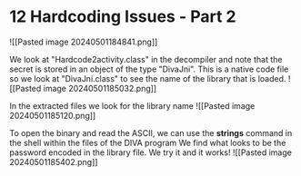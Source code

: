 # 12 Hardcoding Issues - Part 2
![[Pasted image 20240501184841.png]]

We look at "Hardcode2activity.class" in the decompiler and note that the secret is stored in an object of the type "DivaJni". This is a native code file so we look at "DivaJni.class" to see the name of the library that is loaded.
![[Pasted image 20240501185032.png]]

In the extracted files we look for the library name ![[Pasted image 20240501185120.png]]

To open the binary and read the ASCII, we can use the **strings** command in the shell within the files of the DIVA program
We find what looks to be the password encoded in the library file. We try it and it works!
![[Pasted image 20240501185402.png]]